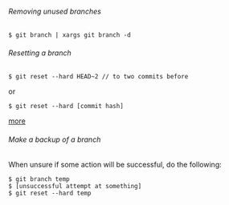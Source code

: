 ###### Removing unused branches

    $ git branch | xargs git branch -d


###### Resetting a branch

    $ git reset --hard HEAD~2 // to two commits before

or

    $ git reset --hard [commit hash]

[more](http://git-scm.com/docs/git-reset)


###### Make a backup of a branch

When unsure if some action will be successful, do the following:

    $ git branch temp
    $ [unsuccessful attempt at something]
    $ git reset --hard temp
